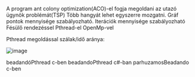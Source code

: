 A program ant colony optimization(ACO)-el fogja megoldani az utazó ügynök problémát(TSP) 
Több hangyát lehet egyszerre mozgatni.
Gráf pontok mennyisége szabályozható.
Iterációk mennyisége szabályozható
Fésülő rendezéssel
Pthread-el
OpenMp-vel

Pthread megoldással szálak/idő aránya: 

![image](https://github.com/bartfai-balint/NWTTCA_parhuzamos/assets/79147031/bf0ad25c-ca1f-4ea7-914b-138da7d1632d)

beadandóPthread c-ben
beadandoPthread c#-ban
parhuzamosBeadando c-ben
